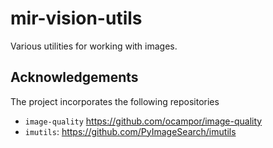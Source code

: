 # mir-vision-utils

Various utilities for working with images. 

## Acknowledgements 

The project incorporates the following repositories

- ```image-quality``` https://github.com/ocampor/image-quality
- ```imutils```: https://github.com/PyImageSearch/imutils
